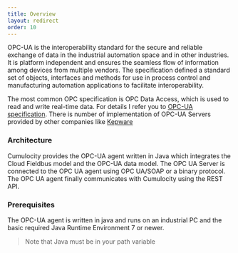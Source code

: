 ```yaml
---
title: Overview
layout: redirect
order: 10
---
```

OPC-UA is the interoperability standard for the secure and reliable exchange of data in the industrial automation space and in other industries. 
It is platform independent and ensures the seamless flow of information among devices from multiple vendors.
The specification defined a standard set of objects, interfaces and methods for use in process control and manufacturing automation applications to facilitate interoperability. 

The most common OPC specification is OPC Data Access, which is used to read and write real-time data.
For details I refer you to [OPC-UA specification](https://opcfoundation.org/developer-tools/specifications-unified-architecture).
There is number of implementation of OPC-UA Servers provided by other companies like [Kepware](https://www.kepware.com/en-us/)

### Architecture
Cumulocity provides the OPC-UA agent written in Java which integrates the Cloud Fieldbus model and the OPC-UA data model.
The OPC UA Server is connected to the OPC UA agent using OPC UA/SOAP or a binary protocol. 
The OPC UA agent finally communicates with Cumulocity using the REST API.

### Prerequisites
The OPC-UA agent is written in java and runs on an industrial PC and the basic required Java Runtime Environment 7 or newer.

> Note that Java must be in your path variable